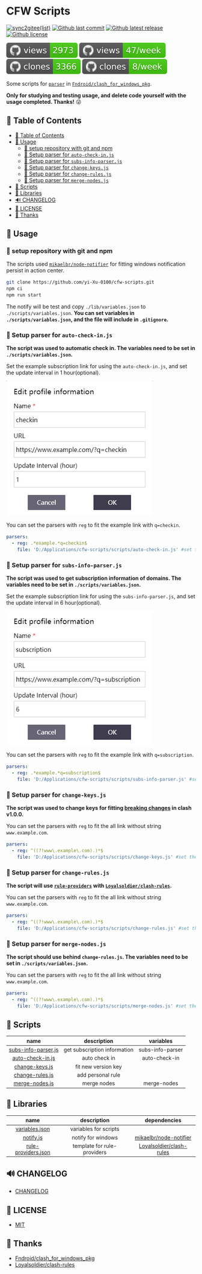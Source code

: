 # CFW Scripts

[![sync2gitee(list)](<https://github.com/yi-Xu-0100/hub-mirror/workflows/sync2gitee(list)/badge.svg>)](https://github.com/yi-Xu-0100/hub-mirror)
[![Github last commit](https://img.shields.io/github/last-commit/yi-Xu-0100/cfw-scripts)](https://github.com/yi-Xu-0100/cfw-scripts)
[![Github latest release](https://img.shields.io/github/v/release/yi-Xu-0100/cfw-scripts)](https://github.com/yi-Xu-0100/cfw-scripts/releases)
[![Github license](https://img.shields.io/github/license/yi-Xu-0100/cfw-scripts)](./LICENSE)

[![views](https://raw.githubusercontent.com/yi-Xu-0100/traffic2badge/traffic/traffic-cfw-scripts/views.svg)](https://github.com/yi-Xu-0100/traffic2badge/tree/traffic#-cfw-scripts)
[![views per week](https://raw.githubusercontent.com/yi-Xu-0100/traffic2badge/traffic/traffic-cfw-scripts/views_per_week.svg)](https://github.com/yi-Xu-0100/traffic2badge/tree/traffic#-cfw-scripts)
[![clones](https://raw.githubusercontent.com/yi-Xu-0100/traffic2badge/traffic/traffic-cfw-scripts/clones.svg)](https://github.com/yi-Xu-0100/traffic2badge/tree/traffic#-cfw-scripts)
[![clones per week](https://raw.githubusercontent.com/yi-Xu-0100/traffic2badge/traffic/traffic-cfw-scripts/clones_per_week.svg)](https://github.com/yi-Xu-0100/traffic2badge/tree/traffic#-cfw-scripts)

Some scripts for [`parser`](https://docs.cfw.lbyczf.com/contents/parser.html) in [`Fndroid/clash_for_windows_pkg`](https://github.com/Fndroid/clash_for_windows_pkg).

**Only for studying and testing usage, and delete code yourself with the usage completed. Thanks!** 😜

## 🎨 Table of Contents

- [🎨 Table of Contents](#-table-of-contents)
- [🚀 Usage](#-usage)
  - [📝 setup repository with git and npm](#-setup-repository-with-git-and-npm)
  - [📝 Setup parser for `auto-check-in.js`](#-setup-parser-for-auto-check-injs)
  - [📝 Setup parser for `subs-info-parser.js`](#-setup-parser-for-subs-info-parserjs)
  - [📝 Setup parser for `change-keys.js`](#-setup-parser-for-change-keysjs)
  - [📝 Setup parser for `change-rules.js`](#-setup-parser-for-change-rulesjs)
  - [📝 Setup parser for `merge-nodes.js`](#-setup-parser-for-merge-nodesjs)
- [📝 Scripts](#-scripts)
- [🍱 Libraries](#-libraries)
- [🔊 CHANGELOG](#-changelog)
- [📄 LICENSE](#-license)
- [🎉 Thanks](#-thanks)

## 🚀 Usage

### 📝 setup repository with git and npm

The scripts used [`mikaelbr/node-notifier`](https://github.com/mikaelbr/node-notifier) for fitting windows notification persist in action center.

```bash
git clone https://github.com/yi-Xu-0100/cfw-scripts.git
npm ci
npm run start
```

The notify will be test and copy `./lib/variables.json` to `./scripts/variables.json`. **You can set variables in `./scripts/variables.json`, and the file will include in `.gitignore`.**

### 📝 Setup parser for `auto-check-in.js`

**The script was used to automatic check in. The variables need to be set in `./scripts/variables.json`.**

Set the example subscription link for using the `auto-check-in.js`, and set the update interval in 1 hour(optional).

![checkin subscription example](./resources/checkin.png)

You can set the parsers with `reg` to fit the example link with `q=checkin`.

```yaml
parsers:
  - reg: .*example.*q=checkin$
    file: 'D:/Applications/cfw-scripts/scripts/auto-check-in.js' #set the path of `auto-check-in.js`.
```

### 📝 Setup parser for `subs-info-parser.js`

**The script was used to get subscription information of domains. The variables need to be set in `./scripts/variables.json`.**

Set the example subscription link for using the `subs-info-parser.js`, and set the update interval in 6 hour(optional).

![subscription example](./resources/subscription-info.png)

You can set the parsers with `reg` to fit the example link with `q=subscription`.

```yaml
parsers:
  - reg: .*example.*q=subscription$
    file: 'D:/Applications/cfw-scripts/scripts/subs-info-parser.js' #set the path of `subs-info-parser.js`.
```

### 📝 Setup parser for `change-keys.js`

**The script was used to change keys for fitting [breaking changes](https://github.com/Dreamacro/clash/wiki/breaking-changes-in-1.0.0) in clash v1.0.0.**

You can set the parsers with `reg` to fit the all link without string `www.example.com`.

```yaml
parsers:
  - reg: ^((?!www\.example\.com).)*$
    file: 'D:/Applications/cfw-scripts/scripts/change-keys.js' #set the path of `change-keys.js`.
```

### 📝 Setup parser for `change-rules.js`

**The script will use [`rule-providers`](https://lancellc.gitbook.io/clash/clash-config-file/rule-provider) with [`Loyalsoldier/clash-rules`](https://github.com/Loyalsoldier/clash-rules).**

You can set the parsers with `reg` to fit the all link without string `www.example.com`.

```yaml
parsers:
  - reg: ^((?!www\.example\.com).)*$
    file: 'D:/Applications/cfw-scripts/scripts/change-rules.js' #set the path of `change-rules.js`.
```

### 📝 Setup parser for `merge-nodes.js`

**The script should use behind `change-rules.js`. The variables need to be set in `./scripts/variables.json`.**

You can set the parsers with `reg` to fit the all link without string `www.example.com`.

```yaml
parsers:
  - reg: ^((?!www\.example\.com).)*$
    file: 'D:/Applications/cfw-scripts/scripts/merge-nodes.js' #set the path of `merge-nodes.js`.
```

## 📝 Scripts

|         name          |         description          |    variables     |
| :-------------------: | :--------------------------: | :--------------: |
| [subs-info-parser.js] | get subscription information | subs-info-parser |
|  [auto-check-in.js]   |        auto check in         |  auto-check-in   |
|   [change-keys.js]    |     fit new version key      |                  |
|   [change-rules.js]   |      add personal rule       |                  |
|   [merge-nodes.js]    |         merge nodes          |   merge-nodes    |

[subs-info-parser.js]: https://github.com/yi-Xu-0100/cfw-scripts/tree/main/scripts/subs-info-parser.js
[auto-check-in.js]: https://github.com/yi-Xu-0100/cfw-scripts/tree/main/scripts/auto-check-in.js
[change-keys.js]: https://github.com/yi-Xu-0100/cfw-scripts/tree/main/scripts/change-keys.js
[change-rules.js]: https://github.com/yi-Xu-0100/cfw-scripts/tree/main/scripts/change-rules.js
[merge-nodes.js]: https://github.com/yi-Xu-0100/cfw-scripts/tree/main/scripts/merge-nodes.js

## 🍱 Libraries

|         name          |         description         |        dependencies        |
| :-------------------: | :-------------------------: | :------------------------: |
|   [variables.json]    |    variables for scripts    |                            |
|      [notify.js]      |     notify for windows      |  [mikaelbr/node-notifier]  |
| [rule-providers.json] | template for rule-providers | [Loyalsoldier/clash-rules] |

[variables.json]: https://github.com/yi-Xu-0100/cfw-scripts/tree/main/lib/variables.json
[notify.js]: https://github.com/yi-Xu-0100/cfw-scripts/tree/main/lib/notify.js
[mikaelbr/node-notifier]: https://github.com/mikaelbr/node-notifier
[rule-providers.json]: https://github.com/yi-Xu-0100/cfw-scripts/tree/main/lib/rule-providers.json
[loyalsoldier/clash-rules]: https://github.com/Loyalsoldier/clash-rules

## 🔊 CHANGELOG

- [CHANGELOG](https://github.com/yi-Xu-0100/cfw-scripts/blob/main/CHANGELOG.md)

## 📄 LICENSE

- [MIT](https://github.com/yi-Xu-0100/cfw-scripts/blob/main/LICENSE)

## 🎉 Thanks

- [Fndroid/clash_for_windows_pkg](https://github.com/Fndroid/clash_for_windows_pkg)
- [Loyalsoldier/clash-rules](https://github.com/Loyalsoldier/clash-rules)
